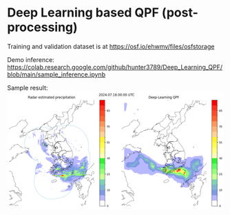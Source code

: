 # Deep Learning based QPF (post-processing)



Training and validation dataset is at https://osf.io/ehwmv/files/osfstorage


Demo inference:
https://colab.research.google.com/github/hunter3789/Deep_Learning_QPF/blob/main/sample_inference.ipynb

Sample result:
![demo](sample.png)
